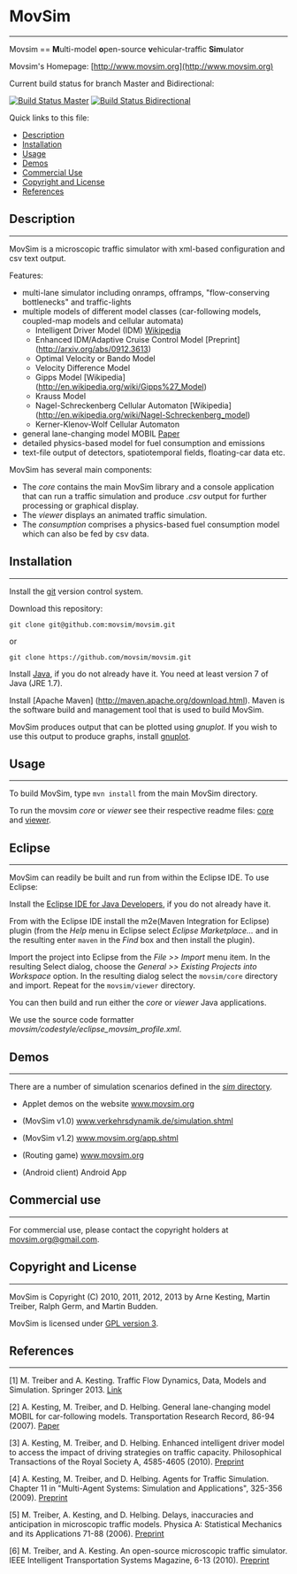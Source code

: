 # MovSim 
---------

Movsim == **M**ulti-model **o**pen-source **v**ehicular-traffic **Sim**ulator

Movsim's Homepage: [http://www.movsim.org](http://www.movsim.org)

Current build status for branch Master and Bidirectional: 

[![Build Status Master](https://api.travis-ci.org/movsim/movsim.png?branch=master)](https://travis-ci.org/movsim/movsim)
[![Build Status Bidirectional](https://api.travis-ci.org/movsim/movsim.png?branch=bidirectional)](https://travis-ci.org/movsim/movsim)

Quick links to this file:

* [Description](#description)
* [Installation](#installation)
* [Usage](#usage)
* [Demos](#demos)
* [Commercial Use](#commercial-use)
* [Copyright and License](#copyright-and-license)
* [References](#references)


## Description
--------------

MovSim is a microscopic traffic simulator with xml-based configuration and csv text output.

Features:

- multi-lane simulator including onramps, offramps, "flow-conserving bottlenecks" and traffic-lights
- multiple models of different model classes (car-following models, coupled-map models and cellular automata)
  * Intelligent Driver Model (IDM) [Wikipedia](http://en.wikipedia.org/wiki/Intelligent_driver_model)
  * Enhanced IDM/Adaptive Cruise Control Model [Preprint] (http://arxiv.org/abs/0912.3613)
  * Optimal Velocity or Bando Model 
  * Velocity Difference Model 
  * Gipps Model [Wikipedia] (http://en.wikipedia.org/wiki/Gipps%27_Model)
  * Krauss Model
  * Nagel-Schreckenberg Cellular Automaton [Wikipedia] (http://en.wikipedia.org/wiki/Nagel-Schreckenberg_model)
  * Kerner-Klenov-Wolf Cellular Automaton
- general lane-changing model MOBIL [Paper](http://www.akesting.de/download/MOBIL_TRR_2007.pdf)
- detailed physics-based model for fuel consumption and emissions
- text-file output of detectors, spatiotemporal fields, floating-car data etc.

MovSim has several main components: 

* The _core_ contains the main MovSim library and a console application that can run a traffic simulation and produce _.csv_ output for further processing or graphical display.
* The _viewer_ displays an animated traffic simulation.
* The _consumption_ comprises a physics-based fuel consumption model which can also be fed by csv data.


## Installation
---------------

Install the [git](http://git-scm.com/download) version control system.

Download this repository:

    git clone git@github.com:movsim/movsim.git
    
or
       
    git clone https://github.com/movsim/movsim.git
              
Install [Java](http://www.java.com/en/download/manual.jsp), if you do not already have it. You need at least version 7
of Java (JRE 1.7).

Install [Apache Maven] (http://maven.apache.org/download.html). Maven is the software build and management tool that is used to build MovSim.

MovSim produces output that can be plotted using _gnuplot_. If you wish to use this output to produce graphs, install [gnuplot](http://www.gnuplot.info/).


## Usage
--------

To build MovSim, type `mvn install` from the main MovSim directory.

To run the movsim _core_ or _viewer_ see their respective readme files: [core](https://github.com/movsim/movsim/blob/master/core/README.md) and [viewer](https://github.com/movsim/movsim/blob/master/viewer/README.md).


## Eclipse
----------

MovSim can readily be built and run from within the Eclipse IDE. To use Eclipse:

Install the [Eclipse IDE for Java Developers](http://www.eclipse.org/downloads/), if you do not already have it.

From with the Eclipse IDE install the m2e(Maven Integration for Eclipse) plugin (from the _Help_ menu in Eclipse select _Eclipse Marketplace..._ and in the resulting enter `maven` in the _Find_ box and then install the plugin).

Import the project into Eclipse from the _File >> Import_ menu item. In the resulting Select dialog, choose the _General >> Existing Projects into Workspace_ option. In the resulting dialog select the `movsim/core` directory and import. Repeat for the `movsim/viewer` directory.

You can then build and run either the _core_ or _viewer_ Java applications.

We use the source code formatter _movsim/codestyle/eclipse_movsim_profile.xml_.
 
## Demos
--------

There are a number of simulation scenarios defined in the [_sim_ directory](https://github.com/movsim/movsim/tree/master/sim).

* Applet demos on the website www.movsim.org

* (MovSim v1.0) www.verkehrsdynamik.de/simulation.shtml

* (MovSim v1.2) www.movsim.org/app.shtml

* (Routing game) www.movsim.org

* (Android client) Android App


## Commercial use
------------------

For commercial use, please contact the copyright holders at movsim.org@gmail.com.


## Copyright and License
------------------------

MovSim is Copyright (C) 2010, 2011, 2012, 2013 by Arne Kesting, Martin Treiber, Ralph Germ, and Martin Budden.

MovSim is licensed under [GPL version 3](https://github.com/movsim/movsim/blob/master/COPYING).

## References 
-------------

[1] M. Treiber and A. Kesting. Traffic Flow Dynamics, Data, Models and Simulation. 
    Springer 2013. [Link](http://www.springer.com/physics/complexity/book/978-3-642-32459-8)

[2] A. Kesting, M. Treiber, and D. Helbing. General lane-changing model MOBIL for car-following models. 
    Transportation Research Record, 86-94 (2007). [Paper](http://www.akesting.de/download/MOBIL_TRR_2007.pdf)
    
[3] A. Kesting, M. Treiber, and D. Helbing. Enhanced intelligent driver model to access the impact of driving 
    strategies on traffic capacity. Philosophical Transactions of the Royal Society A, 4585-4605 (2010). [Preprint](http://arxiv.org/abs/0912.3613)
    
[4] A. Kesting, M. Treiber, and D. Helbing. Agents for Traffic Simulation. 
    Chapter 11 in "Multi-Agent Systems: Simulation and Applications", 325-356 (2009). [Preprint](http://arxiv.org/abs/0805.0300)
    
[5] M. Treiber, A. Kesting, and D. Helbing. Delays, inaccuracies and anticipation in microscopic traffic models.
    Physica A: Statistical Mechanics and its Applications 71-88 (2006). [Preprint](http://arxiv.org/abs/cond-mat/?0404736)

[6] M. Treiber, and A. Kesting. An open-source microscopic traffic simulator.
    IEEE Intelligent Transportation Systems Magazine, 6-13 (2010). [Preprint](http://arxiv.org/abs/1012.4913)
